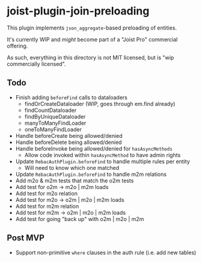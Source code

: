 
# joist-plugin-join-preloading

This plugin implements `json_aggregate`-based preloading of entities.

It's currently WIP and _might_ become part of a "Joist Pro" commercial offering.

As such, everything in this directory is not MIT licensed, but is "wip commercially licensed".

## Todo

* Finish adding `beforeFind` calls to dataloaders
  * findOrCreateDataloader (WIP, goes through em.find already)
  * findCountDataloader
  * findByUniqueDataloader
  * manyToManyFindLoader
  * oneToManyFindLoader
* Handle beforeCreate being allowed/denied
* Handle beforeDelete being allowed/denied
* Handle beforeInvoke being allowed/denied for `hasAsyncMethods`
  * Allow code invoked within `hasAsyncMethod` to have admin rights 
* Update `RebacAuthPlugin.beforeFind` to handle multiple rules per entity
  * Will need to know which one matched
* Update `RebacAuthPlugin.beforeFind` to handle m2m relations
* Add m2o & m2m tests that match the o2m tests
* Add test for o2m -> m2o | m2m loads
* Add test for m2o relation
* Add test for m2o -> o2m | m2o | m2m loads
* Add test for m2m relation
* Add test for m2m -> o2m | m2o | m2m loads
* Add test for going "back up" with o2m | m2o | m2m

## Post MVP

* Support non-primitive `where` clauses in the auth rule (i.e. add new tables)

